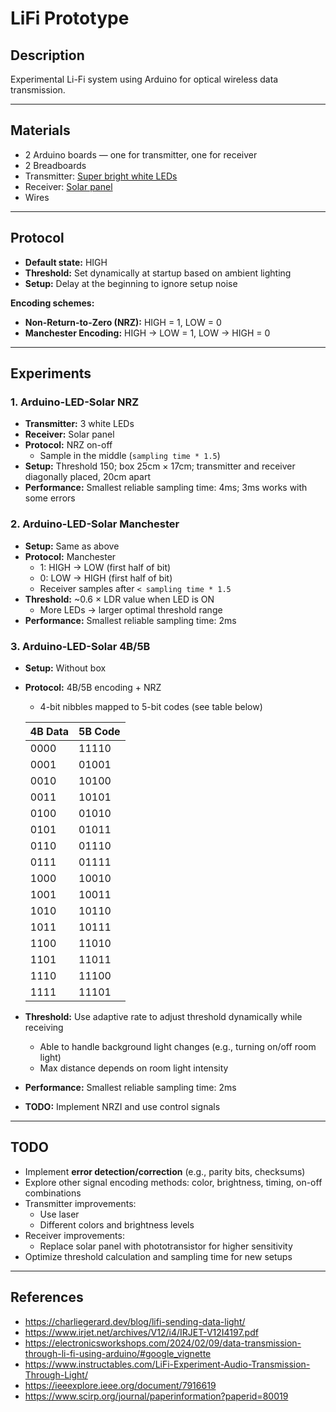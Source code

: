 # LiFi Prototype
## Description
Experimental Li-Fi system using Arduino for optical wireless data transmission.

---

## Materials
- 2 Arduino boards — one for transmitter, one for receiver  
- 2 Breadboards  
- Transmitter: [Super bright white LEDs](https://www.adafruit.com/product/754)
- Receiver: [Solar panel](https://www.adafruit.com/product/700)  
- Wires 

---

## Protocol
- **Default state:** HIGH  
- **Threshold:** Set dynamically at startup based on ambient lighting  
- **Setup:** Delay at the beginning to ignore setup noise  

**Encoding schemes:**
- **Non-Return-to-Zero (NRZ):** HIGH = 1, LOW = 0  
- **Manchester Encoding:** HIGH → LOW = 1, LOW → HIGH = 0  

---

## Experiments

### 1. Arduino-LED-Solar NRZ
- **Transmitter:** 3 white LEDs  
- **Receiver:** Solar panel  
- **Protocol:** NRZ on-off  
  - Sample in the middle (`sampling time * 1.5`)  
- **Setup:** Threshold 150; box 25cm × 17cm; transmitter and receiver diagonally placed, 20cm apart  
- **Performance:** Smallest reliable sampling time: 4ms; 3ms works with some errors  

### 2. Arduino-LED-Solar Manchester
- **Setup:** Same as above  
- **Protocol:** Manchester  
  - 1: HIGH → LOW (first half of bit)  
  - 0: LOW → HIGH (first half of bit)  
  - Receiver samples after `< sampling time * 1.5`  
- **Threshold:** ~0.6 × LDR value when LED is ON  
  - More LEDs → larger optimal threshold range  
- **Performance:** Smallest reliable sampling time: 2ms

### 3. Arduino-LED-Solar 4B/5B
- **Setup:** Without box
- **Protocol:** 4B/5B encoding + NRZ  
  - 4-bit nibbles mapped to 5-bit codes (see table below)
  
  | 4B Data | 5B Code |
  |---------|---------|
  | 0000    | 11110   |
  | 0001    | 01001   |
  | 0010    | 10100   |
  | 0011    | 10101   |
  | 0100    | 01010   |
  | 0101    | 01011   |
  | 0110    | 01110   |
  | 0111    | 01111   |
  | 1000    | 10010   |
  | 1001    | 10011   |
  | 1010    | 10110   |
  | 1011    | 10111   |
  | 1100    | 11010   |
  | 1101    | 11011   |
  | 1110    | 11100   |
  | 1111    | 11101   |
- **Threshold:** Use adaptive rate to adjust threshold dynamically while receiving
  - Able to handle background light changes (e.g., turning on/off room light)
  - Max distance depends on room light intensity
- **Performance:** Smallest reliable sampling time: 2ms
- **TODO:** Implement NRZI and use control signals




---

## TODO
- Implement **error detection/correction** (e.g., parity bits, checksums)
- Explore other signal encoding methods: color, brightness, timing, on-off combinations  
- Transmitter improvements:
  - Use laser
  - Different colors and brightness levels  
- Receiver improvements:
  - Replace solar panel with phototransistor for higher sensitivity  
- Optimize threshold calculation and sampling time for new setups  

---

## References
- https://charliegerard.dev/blog/lifi-sending-data-light/
- https://www.irjet.net/archives/V12/i4/IRJET-V12I4197.pdf
- https://electronicsworkshops.com/2024/02/09/data-transmission-through-li-fi-using-arduino/#google_vignette
- https://www.instructables.com/LiFi-Experiment-Audio-Transmission-Through-Light/
- https://ieeexplore.ieee.org/document/7916619
- https://www.scirp.org/journal/paperinformation?paperid=80019